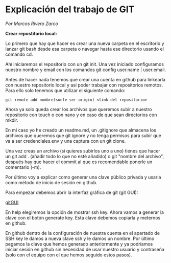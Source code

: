# Explicación del trabajo de GIT
*Por Marcos Rivero Zarco*

**Crear repostitorio local:**

Lo primero que hay que hacer es crear una nueva carpeta en el escritorio y lanzar git bash desde esa carpeta o navegar hasta ese directorio usando el comando cd.

Ahí iniciaremos el repositorio con un git init. Una vez iniciado configuramos nuestro nombre y email con los comandos git config user.name | user.email.

Antes de hacer nada tenemos que crear una cuenta en github para linkearla con nuestro repositorio local y así poder trabajar con repositorios remotos. Para ello solo tenemos que utilizar el siguiente comando: 


~~~
git remote add nombre(suele ser origin) <link del repositorio>
~~~

Ahora ya solo queda crear los archivos que queremos subir a nuestro repositorio con touch o con nano y en caso de que sean directorios con mkdir.

En mi caso yo he creado un readme.md, un .gitignore que almacena los archivos que queremos que git ignore y no tenga permisos para subir que va a ser credenciales.env y una captura con un git clone. 

Una vez creas un archivo (si quieres subirlos uno a uno) tienes que hacer un git add . (añadir todo lo que no esté añadido) o git "nombre del archivo", después hay que hacer el commit al que es recomendable ponerle un comentario (-m).

Por último voy a explicar como generar una clave público privada y usarla como método de inicio de sesión en github.

Para empezar debemos abrir la interfaz gráfica de git (git GUI):

[gitGUI](https://www.google.com/url?sa=i&url=https%3A%2F%2Fwww.geeksforgeeks.org%2Fworking-on-git-for-gui%2F&psig=AOvVaw2LVXrrCfPEBRcb_FSwLHxc&ust=1695751408929000&source=images&cd=vfe&opi=89978449&ved=0CBAQjRxqFwoTCOC4tLSsxoEDFQAAAAAdAAAAABAE)

En help elegiremos la opción de mostrar ssh key. Ahora vamos a generar la clave con el botón generate key. Esta clave debemos copiarla y meternos en github.

En github dentro de la configuración de nuestra cuenta en el apartado de SSH key le damos a nueva clave ssh y le damos un nombre. Por último pegamos la clave que hemos generado anteriormente y ya podriamos iniciar sesión en github sin necesidad de usar nuestro usuario y contraseña (solo con el equipo con el que hemos seguido estos pasos).
